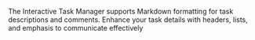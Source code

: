 The Interactive Task Manager supports Markdown formatting for task descriptions and comments. Enhance your task details with headers, lists, and emphasis to communicate effectively
